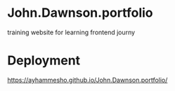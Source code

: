 # John.Dawnson.portfolio
training website for learning frontend journy

# Deployment
https://ayhammesho.github.io/John.Dawnson.portfolio/

